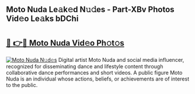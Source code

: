 ## Moto Nuda Le𝚊k𝚎d N𝚞𝚍es - Part-XBv Photos Vid𝚎o Le𝚊ks bDChi

# <h2><a href="http://fbb97r4.evod.top/?m=Moto+Nuda">🔗 👉🔴 Moto Nuda Vid𝚎o Ph𝚘t𝚘s</a></h2>

[![Moto Nuda N𝚞d𝚎s](https://i.imgur.com/8V9OHl7.gif)](http://fbb97r4.evod.top/?m=Moto+Nuda)
Digital artist Moto Nuda and social media influencer, recognized for disseminating dance and lifestyle content through collaborative dance performances and short videos. A public figure Moto Nuda is an individual whose actions, beliefs, or achievements are of interest to the public. 

